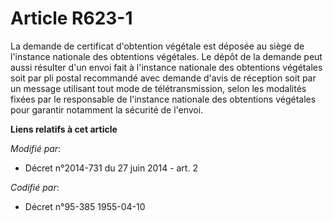 # Article R623-1

La demande de certificat d'obtention végétale est déposée au siège de l'instance nationale des obtentions végétales. Le dépôt
de la demande peut aussi résulter d'un envoi fait à l'instance nationale des obtentions végétales soit par pli postal
recommandé avec demande d'avis de réception soit par un message utilisant tout mode de télétransmission, selon les modalités
fixées par le responsable de l'instance nationale des obtentions végétales pour garantir notamment la sécurité de l'envoi.

**Liens relatifs à cet article**

_Modifié par_:

  - Décret n°2014-731 du 27 juin 2014 - art. 2

_Codifié par_:

  - Décret n°95-385 1955-04-10
